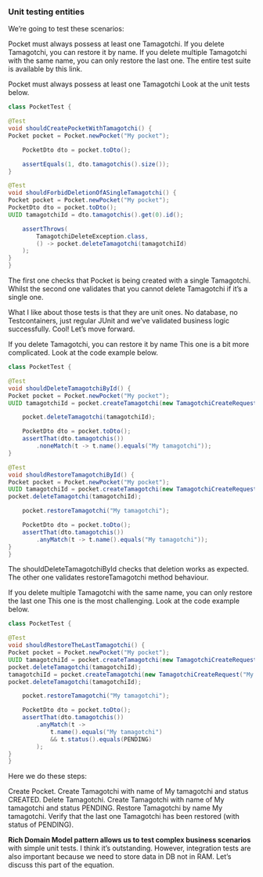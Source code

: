 ### Unit testing entities
We’re going to test these scenarios:

Pocket must always possess at least one Tamagotchi.
If you delete Tamagotchi, you can restore it by name.
If you delete multiple Tamagotchi with the same name, you can only restore the last one.
The entire test suite is available by this link.

Pocket must always possess at least one Tamagotchi
Look at the unit tests below.

```java
class PocketTest {

@Test
void shouldCreatePocketWithTamagotchi() {
Pocket pocket = Pocket.newPocket("My pocket");

    PocketDto dto = pocket.toDto();

    assertEquals(1, dto.tamagotchis().size());
}

@Test
void shouldForbidDeletionOfASingleTamagotchi() {
Pocket pocket = Pocket.newPocket("My pocket");
PocketDto dto = pocket.toDto();
UUID tamagotchiId = dto.tamagotchis().get(0).id();

    assertThrows(
        TamagotchiDeleteException.class,
        () -> pocket.deleteTamagotchi(tamagotchiId)
    );
}
}
```
The first one checks that Pocket is being created with a single Tamagotchi. 
Whilst the second one validates that you cannot delete Tamagotchi if it’s a single one.

What I like about those tests is that they are unit ones. 
No database, no Testcontainers, just regular JUnit and we’ve validated business logic successfully. 
Cool! Let’s move forward.

If you delete Tamagotchi, you can restore it by name
This one is a bit more complicated. Look at the code example below.

```java
class PocketTest {

@Test
void shouldDeleteTamagotchiById() {
Pocket pocket = Pocket.newPocket("My pocket");
UUID tamagotchiId = pocket.createTamagotchi(new TamagotchiCreateRequest("My tamagotchi", CREATED));

    pocket.deleteTamagotchi(tamagotchiId);

    PocketDto dto = pocket.toDto();
    assertThat(dto.tamagotchis())
        .noneMatch(t -> t.name().equals("My tamagotchi"));
}

@Test
void shouldRestoreTamagotchiById() {
Pocket pocket = Pocket.newPocket("My pocket");
UUID tamagotchiId = pocket.createTamagotchi(new TamagotchiCreateRequest("My tamagotchi", CREATED));
pocket.deleteTamagotchi(tamagotchiId);

    pocket.restoreTamagotchi("My tamagotchi");

    PocketDto dto = pocket.toDto();
    assertThat(dto.tamagotchis())
        .anyMatch(t -> t.name().equals("My tamagotchi"));
}
}
```
The shouldDeleteTamagotchiById checks that deletion works as expected. 
The other one validates restoreTamagotchi method behaviour.

If you delete multiple Tamagotchi with the same name, you can only restore the last one
This one is the most challenging. Look at the code example below.

```java
class PocketTest {

@Test
void shouldRestoreTheLastTamagotchi() {
Pocket pocket = Pocket.newPocket("My pocket");
UUID tamagotchiId = pocket.createTamagotchi(new TamagotchiCreateRequest("My tamagotchi", CREATED));
pocket.deleteTamagotchi(tamagotchiId);
tamagotchiId = pocket.createTamagotchi(new TamagotchiCreateRequest("My tamagotchi", PENDING));
pocket.deleteTamagotchi(tamagotchiId);

    pocket.restoreTamagotchi("My tamagotchi");

    PocketDto dto = pocket.toDto();
    assertThat(dto.tamagotchis())
        .anyMatch(t ->
            t.name().equals("My tamagotchi")
            && t.status().equals(PENDING)
        );
}
}
```
Here we do these steps:

Create Pocket.
Create Tamagotchi with name of My tamagotchi and status CREATED.
Delete Tamagotchi.
Create Tamagotchi with name of My tamagotchi and status PENDING.
Restore Tamagotchi by name My tamagotchi.
Verify that the last one Tamagotchi has been restored (with status of PENDING).

**Rich Domain Model pattern allows us to test complex business scenarios** with simple unit tests. 
I think it’s outstanding. 
However, integration tests are also important because we need to store data in DB not in RAM. 
Let’s discuss this part of the equation.

